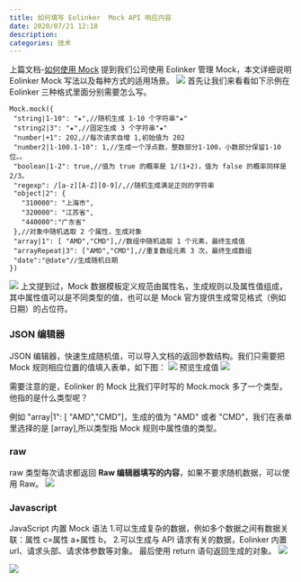 ```yaml
---
title: 如何填写 Eolinker  Mock API 响应内容
date: 2020/07/21 12:18
description:
categories: 技术
---
```


上篇文档-[如何使用 Mock](https://juejin.im/post/6844904202607525896) 提到我们公司使用 Eolinker 管理 Mock，本文详细说明 Eolinker Mock 写法以及每种方式的适用场景。
![](http://images.scar.site/20220224233050.png)
首先让我们来看看如下示例在 Eolinker 三种格式里面分别需要怎么写。

```
Mock.mock({
 "string|1-10": "★",//随机生成 1-10 个字符串"★"
 "string2|3": "★",//固定生成 3 个字符串"★"
 "number|+1": 202,//每次请求自增 1,初始值为 202
 "number2|1-100.1-10": 1,//生成一个浮点数，整数部分1-100，小数部分保留1-10 位。。
 "boolean|1-2": true,//值为 true 的概率是 1/(1+2)，值为 false 的概率同样是 2/3。
 "regexp": /[a-z][A-Z][0-9]/,//随机生成满足正则的字符串
 "object|2": {
   "310000": "上海市",
   "320000": "江苏省",
   "440000":"广东省"
 },//对象中随机选取 2 个属性，生成对象
 "array|1": [ "AMD","CMD"],//数组中随机选取 1 个元素，最终生成值
 "arrayRepeat|3": ["AMD","CMD"],//重复数组元素 3 次，最终生成数组
 "date":"@date"//生成随机日期
})
```

![](http://images.scar.site/20220222231633.png)
上文提到过，Mock 数据模板定义规范由属性名，生成规则以及属性值组成，其中属性值可以是不同类型的值，也可以是 Mock 官方提供生成常见格式（例如日期）的占位符。

### JSON 编辑器

JSON 编辑器，快速生成随机值，可以导入文档的返回参数结构。我们只需要把 Mock 规则相应位置的值填入表单，如下图：
![](http://images.scar.site/20220224233301.png)
预览生成值
![](http://images.scar.site/20220224233253.png)

需要注意的是，Eolinker 的 Mock 比我们平时写的 Mock.mock 多了一个类型，他指的是什么类型呢？

例如 "array|1": [ "AMD","CMD"]，生成的值为 "AMD" 或者
"CMD"，我们在表单里选择的是 [array],所以类型指 Mock 规则中属性值的类型。

### raw

raw 类型每次请求都返回 **Raw 编辑器填写的内容**，如果不要求随机数据，可以使用 Raw。
![](https://p1-jj.byteimg.com/tos-cn-i-t2oaga2asx/gold-user-assets/2020/7/21/1736ed1c239de619~tplv-t2oaga2asx-image.image)

### Javascript

JavaScript 内置 Mock 语法 1.可以生成复杂的数据，例如多个数据之间有数据关联：属性 c=属性 a+属性 b， 2.可以生成与 API 请求有关的数据，Eolinker 内置 url、请求头部、请求体参数等对象。
最后使用 return 语句返回生成的对象。
![](http://images.scar.site/20220224233326.png)

![](http://images.scar.site/20220224233344.png)

